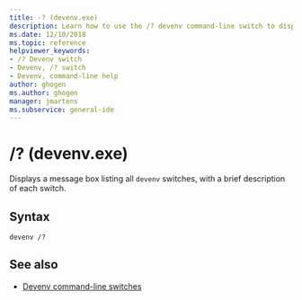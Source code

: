 ```yaml
---
title: -? (devenv.exe)
description: Learn how to use the /? devenv command-line switch to display a message box listing all devenv switches, with a brief description of each switch.
ms.date: 12/10/2018
ms.topic: reference
helpviewer_keywords:
- /? Devenv switch
- Devenv, /? switch
- Devenv, command-line help
author: ghogen
ms.author: ghogen
manager: jmartens
ms.subservice: general-ide
---
```

# /? (devenv.exe)

Displays a message box listing all `devenv` switches, with a brief description of each switch.

## Syntax

```shell
devenv /?
```

## See also

- [Devenv command-line switches](../../ide/reference/devenv-command-line-switches.md)
